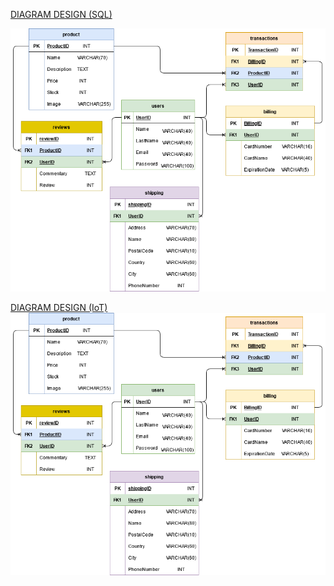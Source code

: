 [DIAGRAM DESIGN (SQL)](https://app.diagrams.net/#HCybernadero%2FER%2FDiagram%2FER%20Diagram)

![ER](https://github.com/Cybernadero/ER/blob/main/ER%20Diagram.png?raw=true)



[DIAGRAM DESIGN (IoT)](https://app.diagrams.net/?src=about#HCybernadero%2FER%2Fmain%2FER%20Diagram(IoT).drawio)
![ER IOT](https://github.com/Cybernadero/ER/blob/main/ER%20Diagram.png?raw=true)
